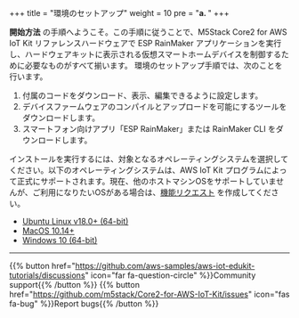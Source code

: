 +++
title = "環境のセットアップ"
weight = 10
pre = "<b>a. </b>"
+++

**開始方法** の手順へようこそ。この手順に従うことで、M5Stack Core2 for AWS IoT Kit リファレンスハードウェアで ESP RainMaker アプリケーションを実行し、ハードウェアキットに表示される仮想スマートホームデバイスを制御するために必要なものがすべて揃います。
環境のセットアップ手順では、次のことを行います。
1) 付属のコードをダウンロード、表示、編集できるように設定します。
2) デバイスファームウェアのコンパイルとアップロードを可能にするツールをダウンロードします。
3) スマートフォン向けアプリ「ESP RainMaker」または RainMaker CLI をダウンロードします。

インストールを実行するには、対象となるオペレーティングシステムを選択してください。以下のオペレーティングシステムは、AWS IoT Kit プログラムによって正式にサポートされます。現在、他のホストマシンOSをサポートしていませんが、ご利用になりたいOSがある場合は、[機能リクエスト](https://github.com/aws-samples/aws-iot-edukit-tutorials/issues/new?assignees=rashedtalukder&labels=feature+request&template=feature_request.md&title=%5BFEATURE%5D) を作成してください。

- [Ubuntu Linux v18.0+ (64-bit)](prerequisites/linux.html)
- [MacOS 10.14+](prerequisites/macos.html)
- [Windows 10 (64-bit)](prerequisites/windows.html)

---
{{% button href="https://github.com/aws-samples/aws-iot-edukit-tutorials/discussions" icon="far fa-question-circle" %}}Community support{{% /button %}} {{% button href="https://github.com/m5stack/Core2-for-AWS-IoT-Kit/issues" icon="fas fa-bug" %}}Report bugs{{% /button %}}